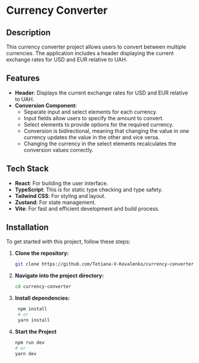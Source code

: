 # Currency Converter

## Description

This currency converter project allows users to convert between multiple currencies. The application includes a header displaying the current exchange rates for USD and EUR relative to UAH. 

## Features

- **Header**: Displays the current exchange rates for USD and EUR relative to UAH. 
- **Conversion Component**:
  - Separate input and select elements for each currency.
  - Input fields allow users to specify the amount to convert.
  - Select elements to provide options for the required currency.
  - Conversion is bidirectional, meaning that changing the value in one currency updates the value in the other and vice versa.
  - Changing the currency in the select elements recalculates the conversion values correctly.

## Tech Stack

- **React**: For building the user interface.
- **TypeScript**: This is for static type checking and type safety.
- **Tailwind CSS**: For styling and layout.
- **Zustand**: For state management.
- **Vite**: For fast and efficient development and build process.

## Installation

To get started with this project, follow these steps:

1. **Clone the repository:**
   ```bash
   git clone https://github.com/Tetiana-V-Kovalenko/currency-converter.git

2. **Navigate into the project directory:**
   ```bash
   cd currency-converter

3. **Install dependencies:**
   ```bash  
    npm install
    # or
    yarn install
    ```

4. **Start the Project**
    
    ```bash
    npm run dev
    # or
    yarn dev 
    ```



